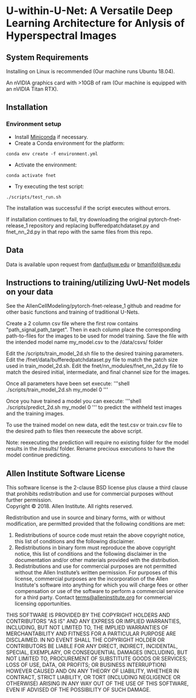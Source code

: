 # U-within-U-Net: A Versatile Deep Learning Architecture for Anlysis of Hyperspectral Images

## System Requirements
Installing on Linux is recommended (Our machine runs Ubuntu 18.04).

An nVIDIA graphics card with >10GB of ram (Our machine is equipped with an nVIDIA Titan RTX).

## Installation
### Environment setup
- Install [Miniconda](https://conda.io/miniconda.html) if necessary.
- Create a Conda environment for the platform:
```shell
conda env create -f environment.yml
```
- Activate the environment:
```shell
conda activate fnet
```
- Try executing the test script:
```shell
./scripts/test_run.sh
```
The installation was successful if the script executes without errors.

If installation continues to fail, try downloading the original pytorch-fnet-release_1 repository and replacing bufferedpatchdataset.py and fnet_nn_2d.py in that repo with the same files from this repo.

## Data
Data is available upon request from danfu@uw.edu or bmanifol@uw.edu

## Instructions to training/utilizing UwU-Net models on your data
See the AllenCellModeling/pytorch-fnet-release_1 github and readme for other basic functions and training of traditional U-Nets.

Create a 2 column csv file where the first row contains "path_signal,path_target". Then in each column place the corresponding path-to-files for the images to be used for model training. Save the file with the intended model name my_model.csv to the /data/csvs/ folder

Edit the /scripts/train_model_2d.sh file to the desired training parameters. Edit the /fnet/data/bufferedpatchdataset.py file to match the patch size used in train_model_2d.sh. Edit the fnet/nn_modules/fnet_nn_2d.py file to match the desired initial, intermediate, and final channel size for the images.

Once all parameters have been set execute:
'''shell
./scripts/train_model_2d.sh my_model 0
'''

Once you have trained a model you can execute:
'''shell
./scripts/predict_2d.sh my_model 0
'''
to predict the withheld test images and the training images.

To use the trained model on new data, edit the test.csv or train.csv file to the desired path to files then reexecute the above script.

Note: reexecuting the prediction will require no existing folder for the model results in the /results/ folder. Rename precious executions to have the model continue predicting.


## Allen Institute Software License
This software license is the 2-clause BSD license plus clause a third clause that prohibits redistribution and use for commercial purposes without further permission.   
Copyright © 2018. Allen Institute.  All rights reserved.

Redistribution and use in source and binary forms, with or without modification, are permitted provided that the following conditions are met:
1. Redistributions of source code must retain the above copyright notice, this list of conditions and the following disclaimer.  
2. Redistributions in binary form must reproduce the above copyright notice, this list of conditions and the following disclaimer in the documentation and/or other materials provided with the distribution.  
3. Redistributions and use for commercial purposes are not permitted without the Allen Institute’s written permission. For purposes of this license, commercial purposes are the incorporation of the Allen Institute's software into anything for which you will charge fees or other compensation or use of the software to perform a commercial service for a third party. Contact terms@alleninstitute.org for commercial licensing opportunities.  

THIS SOFTWARE IS PROVIDED BY THE COPYRIGHT HOLDERS AND CONTRIBUTORS "AS IS" AND ANY EXPRESS OR IMPLIED WARRANTIES, INCLUDING, BUT NOT LIMITED TO, THE IMPLIED WARRANTIES OF MERCHANTABILITY AND FITNESS FOR A PARTICULAR PURPOSE ARE DISCLAIMED. IN NO EVENT SHALL THE COPYRIGHT HOLDER OR CONTRIBUTORS BE LIABLE FOR ANY DIRECT, INDIRECT, INCIDENTAL, SPECIAL, EXEMPLARY, OR CONSEQUENTIAL DAMAGES (INCLUDING, BUT NOT LIMITED TO, PROCUREMENT OF SUBSTITUTE GOODS OR SERVICES; LOSS OF USE, DATA, OR PROFITS; OR BUSINESS INTERRUPTION) HOWEVER CAUSED AND ON ANY THEORY OF LIABILITY, WHETHER IN CONTRACT, STRICT LIABILITY, OR TORT (INCLUDING NEGLIGENCE OR OTHERWISE) ARISING IN ANY WAY OUT OF THE USE OF THIS SOFTWARE, EVEN IF ADVISED OF THE POSSIBILITY OF SUCH DAMAGE.
